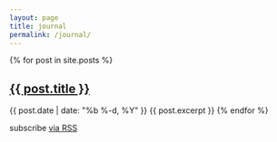 ```yaml
---
layout: page
title: journal
permalink: /journal/
---
```

<div class="home">
<div class="post_snippet">
<div class="post-list">
    {% for post in site.posts %}
        <h2>
          <a class="post-link" href="{{ post.url | prepend: site.baseurl }}">{{ post.title }}</a>
        </h2>
        <span class="post-meta">{{ post.date | date: "%b %-d, %Y" }}</span>
        {{ post.excerpt }}
    {% endfor %}
  </div>
  <p class="rss-subscribe">subscribe <a href="{{ "/feed.xml" | prepend: site.baseurl }}">via RSS</a></p>
  </div>
</div>

